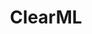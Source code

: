 ---
blog: https://clear.ml/blog
codehost: https://github.com/https://github.com/allegroai/clearml
facebook: https://facebook.com/clearmlapp
linkedin: https://linkedin.com/company/clearml
logohandle: clearml
sort: clearml
title: ClearML
twitter: https://x.com/clearmlapp
website: https://clear.ml/
youtube: https://youtube.com/c/ClearML
---